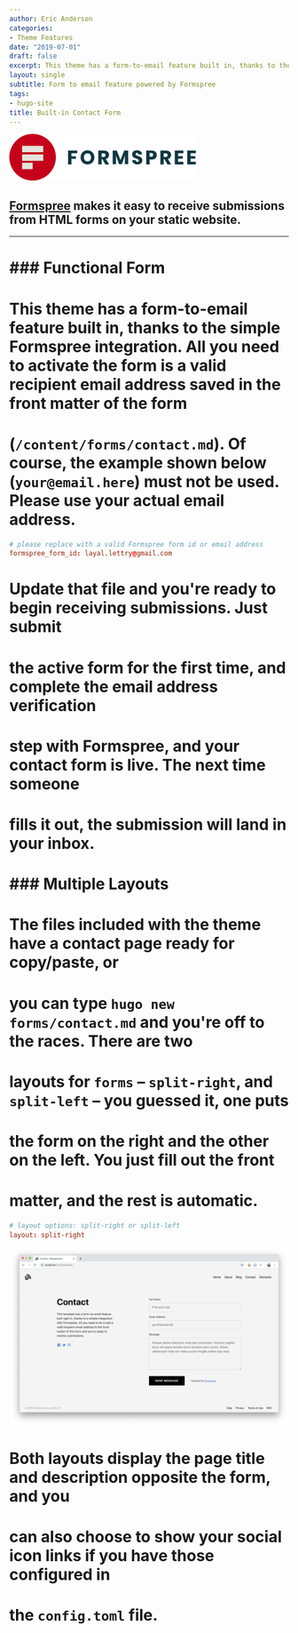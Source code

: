 ```yaml
---
author: Eric Anderson
categories:
- Theme Features
date: "2019-07-01"
draft: false
excerpt: This theme has a form-to-email feature built in, thanks to the simple Formspree integration. All you need to activate the form is a valid recipient email address saved in the form front matter.
layout: single
subtitle: Form to email feature powered by Formspree
tags:
- hugo-site
title: Built-in Contact Form
---
```


![Formspree Logo](formspree-logo.png)

## [Formspree](https://formspree.io) makes it easy to receive submissions from HTML forms on your static website.

---

# ### Functional Form
# 
# This theme has a **form-to-email** feature built in, thanks to the simple Formspree integration. All you need to activate the form is a valid recipient email address saved in the front matter of the form
# (`/content/forms/contact.md`). Of course, the example shown below (`your@email.here`) must not be used. Please use your actual email address.

```toml
# please replace with a valid Formspree form id or email address
formspree_form_id: layal.lettry@gmail.com
```

# Update that file and you're ready to begin receiving submissions. Just submit
# the active form for the first time, and complete the email address verification
# step with Formspree, and your contact form is live. The next time someone
# fills it out, the submission will land in your inbox.

# ### Multiple Layouts
# 
# The files included with the theme have a contact page ready for copy/paste, or
# you can type `hugo new forms/contact.md` and you're off to the races. There are two
# layouts for `forms` – `split-right`, and `split-left` – you guessed it, one puts
# the form on the right and the other on the left. You just fill out the front
# matter, and the rest is automatic.

```toml
# layout options: split-right or split-left
layout: split-right
```

![Contact Form Split Right Layout Screenshot](built-in-contact-form-screenshot.png)

# Both layouts display the page title and description opposite the form, and you
# can also choose to show your social icon links if you have those configured in
# the `config.toml` file.
